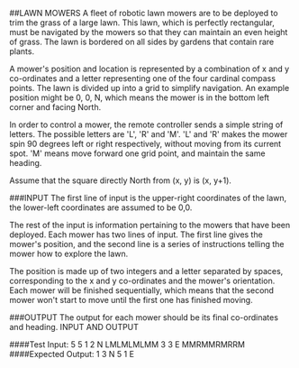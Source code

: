 ##LAWN MOWERS
A fleet of robotic lawn mowers are to be deployed to trim the grass of a large lawn. This lawn, which is perfectly rectangular, must be navigated by the mowers so that they can maintain an even height of grass. The lawn is bordered on all sides by gardens that contain rare plants.

A mower's position and location is represented by a combination of x and y co-ordinates and a letter representing one of the four cardinal compass points. The lawn is divided up into a grid to simplify navigation. An example position might be 0, 0, N, which means the mower is in the bottom left corner and facing North.

In order to control a mower, the remote controller sends a simple string of letters. The possible letters are 'L', 'R' and 'M'. 'L' and 'R' makes the mower spin 90 degrees left or right respectively, without moving from its current spot. 'M' means move forward one grid point, and maintain the same heading.

Assume that the square directly North from (x, y) is (x, y+1).

###INPUT
The first line of input is the upper-right coordinates of the lawn, the lower-left coordinates are assumed to be 0,0.

The rest of the input is information pertaining to the mowers that have been deployed. Each mower has two lines of input. The first line gives the mower's position, and the second line is a series of instructions telling the mower how to explore the lawn.

The position is made up of two integers and a letter separated by spaces, corresponding to the x and y co-ordinates and the mower's orientation.
Each mower will be finished sequentially, which means that the second mower won't start to move until the first one has finished moving.

###OUTPUT
The output for each mower should be its final co-ordinates and heading.
INPUT AND OUTPUT

####Test Input:
5 5
1 2 N
LMLMLMLMM
3 3 E
MMRMMRMRRM
####Expected Output:
1 3 N
5 1 E